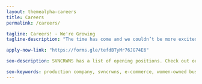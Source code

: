 ```yaml
---
layout: themealpha-careers
title: Careers
permalink: /careers/

tagline: Careers! - We're Growing
tagline-description: "The time has come and we couldn’t be more excited to expand on our talent and company.  We’re looking for women artists in tech, design and media who are passionate about supporting other women artists and entrepreneurs.  Join our team, check out the open positions below."

apply-now-link: "https://forms.gle/tefdBTyMr76JG74E6"

seo-description: SVNCRWNS has a list of opening positions. Check out our Careers page. Apply today.

seo-keywords: production company, svncrwns, e-commerce, women-owned businesses, photography, consulting, business operations, videography, pop-up installation, pop-up shop, exhibitions, films, documentaries, special projects, black women artists, black women in business
---
```



